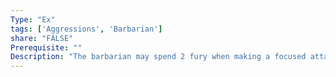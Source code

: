 ```yaml
---
Type: "Ex"
tags: ['Aggressions', 'Barbarian']
share: "FALSE"
Prerequisite: ""
Description: "The barbarian may spend 2 fury when making a focused attack. This first attack of this focused attack deals additional damage equal to his levels in barbarian and he increases the critical multiplier of his weapon by 1 for this attack. At 11th level the barbarian may spend 4 fury to instead add twice his barbarian level to this damage roll and increase the crit range and crit multiplier by 1."
---
```

